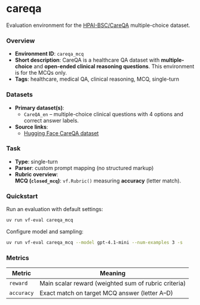# careqa

Evaluation environment for the [HPAI-BSC/CareQA](https://huggingface.co/datasets/HPAI-BSC/CareQA) multiple-choice dataset.

### Overview
- **Environment ID**: `careqa_mcq`  
- **Short description**: CareQA is a healthcare QA dataset with **multiple-choice** and **open-ended clinical reasoning questions**. This environment is for the MCQs only.  
- **Tags**: healthcare, medical QA, clinical reasoning, MCQ, single-turn

### Datasets
- **Primary dataset(s)**:  
  - `CareQA_en` – multiple-choice clinical questions with 4 options and correct answer labels.  
- **Source links**:  
  - [Hugging Face CareQA dataset](https://huggingface.co/datasets/HPAI-BSC/CareQA)

### Task
- **Type**: single-turn  
- **Parser**: custom prompt mapping (no structured markup)  
- **Rubric overview**:  
**MCQ (`closed_mcq`)**: `vf.Rubric()` measuring **accuracy** (letter match).  

### Quickstart
Run an evaluation with default settings:

```bash
uv run vf-eval careqa_mcq
```

Configure model and sampling:

```bash
uv run vf-eval careqa_mcq --model gpt-4.1-mini --num-examples 3 -s
``` 

### Metrics

| Metric        | Meaning |
|---------------|---------|
| `reward`      | Main scalar reward (weighted sum of rubric criteria) |
| `accuracy`    | Exact match on target MCQ answer (letter A–D) |


